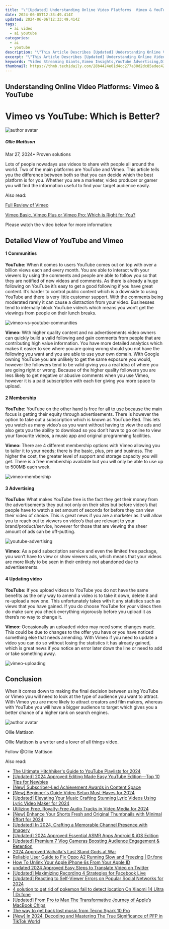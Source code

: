 ```yaml
---
title: "\"[Updated] Understanding Online Video Platforms  Vimeo & YouTube\""
date: 2024-06-05T12:33:49.414Z
updated: 2024-06-06T12:33:49.414Z
tags:
  - ai video
  - ai youtube
categories:
  - ai
  - youtube
description: "\"This Article Describes [Updated] Understanding Online Video Platforms: Vimeo & YouTube\""
excerpt: "\"This Article Describes [Updated] Understanding Online Video Platforms: Vimeo & YouTube\""
keywords: "Video Streaming Giants,Vimeo Insights,YouTube Advertising,Digital Media Hosting,Content Distribution,Video Platform Usage,Online Video Trends"
thumbnail: https://thmb.techidaily.com/28b4424e01d4cc277a30d2dc85adec4230b241c9e861b58d7c8b2fd02e294cb8.jpg
---
```


## Understanding Online Video Platforms: Vimeo & YouTube

# Vimeo vs YouTube: Which is Better?

![author avatar](https://images.wondershare.com/filmora/article-images/ollie-mattison.jpg)

##### Ollie Mattison

 Mar 27, 2024• Proven solutions

Lots of people nowadays use videos to share with people all around the world. Two of the main platforms are YouTube and Vimeo. This article tells you the difference between both so that you can decide which the best platform is for you. Whether you are a marketer, video producer or gamer you will find the information useful to find your target audience easily.

Also read:

[Full Review of Vimeo](https://tools.techidaily.com/wondershare/filmora/download/)

[Vimeo Basic, Vimeo Plus or Vimeo Pro: Which is Right for You?](https://tools.techidaily.com/wondershare/filmora/download/)

Please watch the video below for more information:

## Detailed View of YouTube and Vimeo

#### 1  Communities

**YouTube:** When it comes to users YouTube comes out on top with over a billion views each and every month. You are able to interact with your viewers by using the comments and people are able to follow you so that they are notified of new videos and comments. As there is already a huge following on YouTube it’s easy to get a good following if you have great content. It’s harder to control public content which is a downside to using YouTube and there is very little customer support. With the comments being moderated rarely it can cause a distraction from your video. Businesses tend to internally block YouTube video’s which means you won’t get the viewings from people on their lunch breaks.

![vimeo-vs-youtube-communities](https://images.wondershare.com/filmora/article-images/vimeo-vs-youtube-communities.jpg)

**Vimeo:** With higher quality content and no advertisements video owners can quickly build a valid following and gain comments from people that are contributing high value information. You have more detailed analytics which makes it easier to see where you are going wrong should you not have the following you want and you are able to use your own domain. With Google owning YouTube you are unlikely to get the same exposure you would, however the followers tend to be valid giving you a real idea of where you are going right or wrong. Because of the higher quality followers you are less likely to get negative or abusive comments when you use Vimeo, however it is a paid subscription with each tier giving you more space to upload.

#### 2  Membership

**YouTube:** YouTube on the other hand is free for all to use because the main focus is getting their equity through advertisements. There is however the option to take out a subscription which is known as YouTube Red. This lets you watch as many video’s as you want without having to view the ads and also gets you the ability to download so you don’t have to go online to view your favourite videos, a music app and original programming facilities.

**Vimeo:** There are 4 different membership options with Vimeo allowing you to tailor it to your needs; there is the basic, plus, pro and business. The higher the cost, the greater level of support and storage capacity you will get. There is a free membership available but you will only be able to use up to 500MB each week.

![vimeo-membership](https://images.wondershare.com/filmora/article-images/vimeo-membership.jpg)

#### 3  Advertising

**YouTube:** What makes YouTube free is the fact they get their money from the advertisements they put not only on their sites but before video’s that people have to watch a set amount of seconds for before they can view their video of choice. This is great news if you are a marketer as it will allow you to reach out to viewers on video’s that are relevant to your brand/product/service, however for those that are viewing the sheer amount of ads can be off-putting.

![youtube-advertising](https://images.wondershare.com/filmora/article-images/youtube-advertising.jpg)

**Vimeo:** As a paid subscription service and even the limited free package, you won’t have to view or show viewers ads, which means that your videos are more likely to be seen in their entirety not abandoned due to advertisements.

#### 4  Updating video

**YouTube:** If you upload videos to YouTube you do not have the same benefits as the only way to amend a video is to take it down, delete it and re-upload a new one. This unfortunately takes with it any statistics such as views that you have gained. If you do choose YouTube for your videos then do make sure you check everything vigorously before you upload it as there’s no way to change it.

**Vimeo:** Occasionally an uploaded video may need some changes made. This could be due to changes to the offer you have or you have noticed something else that needs amending. With Vimeo if you need to update a video you can do so without losing the statistics it has already gained, which is great news if you notice an error later down the line or need to add or take something away.

![vimeo-uploading](https://images.wondershare.com/filmora/article-images/vimeo-uploading.jpg)

## Conclusion

When it comes down to making the final decision between using YouTube or Vimeo you will need to look at the type of audience you want to attract. With Vimeo you are more likely to attract creators and film makers, whereas with YouTube you will have a bigger audience to target which gives you a better chance of a higher rank on search engines.

![author avatar](https://images.wondershare.com/filmora/article-images/ollie-mattison.jpg)

Ollie Mattison

Ollie Mattison is a writer and a lover of all things video.

Follow @Ollie Mattison

<span class="atpl-alsoreadstyle">Also read:</span>
<div><ul>
<li><a href="https://facebook-video-share.techidaily.com/the-ultimate-hitchhikers-guide-to-youtube-playlists-for-2024/"><u>The Ultimate Hitchhiker's Guide to YouTube Playlists for 2024</u></a></li>
<li><a href="https://facebook-video-share.techidaily.com/updated-2024-approved-editing-made-easy-youtube-editiontop-10-tips-for-newbies/"><u>[Updated] 2024 Approved  Editing Made Easy  YouTube Edition—Top 10 Tips for Newbies</u></a></li>
<li><a href="https://facebook-video-share.techidaily.com/new-subscriber-led-achievement-awards-in-content-space/"><u>[New] Subscriber-Led Achievement Awards in Content Space</u></a></li>
<li><a href="https://facebook-video-share.techidaily.com/new-beginners-guide-video-setup-must-haves-for-2024/"><u>[New] Beginner's Guide  Video Setup Must-Haves for 2024</u></a></li>
<li><a href="https://facebook-video-share.techidaily.com/updated-elevating-your-music-crafting-stunning-lyric-videos-using-lyric-video-maker-for-2024/"><u>[Updated] Elevating Your Music  Crafting Stunning Lyric Videos Using Lyric Video Maker for 2024</u></a></li>
<li><a href="https://facebook-video-share.techidaily.com/utilizing-free-royalty-free-audio-tracks-in-video-media-for-2024/"><u>Utilizing Free, Royalty-Free Audio Tracks in Video Media for 2024</u></a></li>
<li><a href="https://facebook-video-share.techidaily.com/new-enhance-your-shorts-fresh-and-original-thumbnails-with-minimal-effort-for-2024/"><u>[New] Enhance Your Shorts  Fresh and Original Thumbnails with Minimal Effort for 2024</u></a></li>
<li><a href="https://facebook-video-share.techidaily.com/updated-in-2024-crafting-a-memorable-channel-presence-with-imagery/"><u>[Updated] In 2024, Crafting a Memorable Channel Presence with Imagery</u></a></li>
<li><a href="https://facebook-video-share.techidaily.com/updated-2024-approved-essential-asmr-apps-android-and-ios-edition/"><u>[Updated] 2024 Approved  Essential ASMR Apps  Android & iOS Edition</u></a></li>
<li><a href="https://facebook-video-share.techidaily.com/updated-premium-7-vlog-cameras-boosting-audience-engagement-and-retention/"><u>[Updated] Premium 7 Vlog Cameras Boosting Audience Engagement & Retention</u></a></li>
<li><a href="https://screen-capture.techidaily.com/2024-approved-valhallas-last-stand-gods-at-war/"><u>2024 Approved  Valhalla's Last Stand  Gods at War</u></a></li>
<li><a href="https://fix-guide.techidaily.com/reliable-user-guide-to-fix-oppo-a2-running-slow-and-freezing-drfone-by-drfone-fix-android-problems-fix-android-problems/"><u>Reliable User Guide to Fix Oppo A2 Running Slow and Freezing | Dr.fone</u></a></li>
<li><a href="https://apple-account.techidaily.com/how-to-unlink-your-apple-iphone-6s-from-your-apple-id-by-drfone-ios/"><u>How To Unlink Your Apple iPhone 6s From Your Apple ID</u></a></li>
<li><a href="https://ai-video.techidaily.com/updated-2024-approved-easy-steps-to-translate-video-on-twitter/"><u>updated 2024 Approved Easy Steps to Translate Video on Twitter</u></a></li>
<li><a href="https://video-capture.techidaily.com/updated-maximizing-recording-4-strategies-for-facebook-live/"><u>[Updated] Maximizing Recording  4 Strategies for Facebook Live</u></a></li>
<li><a href="https://facebook-video-content.techidaily.com/updated-reacting-to-self-viewer-errors-on-popular-social-networks-for-2024/"><u>[Updated] Reacting to Self-Viewer Errors on Popular Social Networks for 2024</u></a></li>
<li><a href="https://android-pokemon-go.techidaily.com/4-solution-to-get-rid-of-pokemon-fail-to-detect-location-on-xiaomi-14-ultra-drfone-by-drfone-virtual-android/"><u>4 solution to get rid of pokemon fail to detect location On Xiaomi 14 Ultra | Dr.fone</u></a></li>
<li><a href="https://some-knowledge.techidaily.com/updated-from-pro-to-max-the-transformative-journey-of-apples-macbook-chips/"><u>[Updated] From Pro to Max  The Transformative Journey of Apple’s MacBook Chips</u></a></li>
<li><a href="https://techidaily.com/the-way-to-get-back-lost-music-from-tecno-spark-10-pro-by-fonelab-android-recover-music/"><u>The way to get back lost music from Tecno Spark 10 Pro</u></a></li>
<li><a href="https://tiktok-clips.techidaily.com/new-in-2024-decoding-and-mastering-the-true-significance-of-pfp-in-tiktok-world/"><u>[New] In 2024, Decoding and Mastering  The True Significance of PFP in TikTok World</u></a></li>
</ul></div>

<ins class="adsbygoogle"
      style="display:block"
      data-ad-client="ca-pub-7571918770474297"
      data-ad-slot="8358498916"
      data-ad-format="auto"
      data-full-width-responsive="true"></ins>